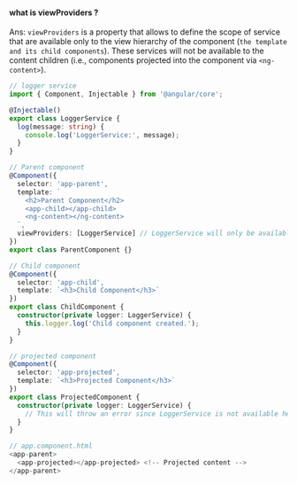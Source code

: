 #### what is viewProviders ?

Ans: `viewProviders` is a property that allows to define the scope of service that are available only to the view hierarchy of the component (`the template and its child components`). These services will not be available to the content children (i.e., components projected into the component via `<ng-content>`).

```ts
// logger service
import { Component, Injectable } from '@angular/core';

@Injectable()
export class LoggerService {
  log(message: string) {
    console.log('LoggerService:', message);
  }
}

// Parent component
@Component({
  selector: 'app-parent',
  template: `
    <h2>Parent Component</h2>
    <app-child></app-child>
    <ng-content></ng-content>
  `,
  viewProviders: [LoggerService] // LoggerService will only be available to view children
})
export class ParentComponent {}

// Child component
@Component({
  selector: 'app-child',
  template: `<h3>Child Component</h3>`
})
export class ChildComponent {
  constructor(private logger: LoggerService) {
    this.logger.log('Child component created.');
  }
}

// projected component
@Component({
  selector: 'app-projected',
  template: `<h3>Projected Component</h3>`
})
export class ProjectedComponent {
  constructor(private logger: LoggerService) {
    // This will throw an error since LoggerService is not available here.
  }
}

// app.component.html
<app-parent>
  <app-projected></app-projected> <!-- Projected content -->
</app-parent>
```
